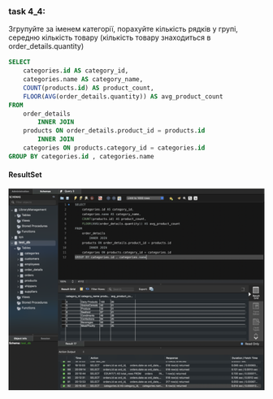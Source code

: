 ### task 4_4:
  Згрупуйте за іменем категорії, порахуйте кількість рядків у групі, середню
  кількість товару (кількість товару знаходиться в order_details.quantity)

```sql
SELECT 
    categories.id AS category_id,
    categories.name AS category_name,
    COUNT(products.id) AS product_count,
    FLOOR(AVG(order_details.quantity)) AS avg_product_count
FROM
    order_details
        INNER JOIN
    products ON order_details.product_id = products.id
        INNER JOIN
    categories ON products.category_id = categories.id
GROUP BY categories.id , categories.name
```

#### ResultSet
![Resultset](img/p4_4.png)